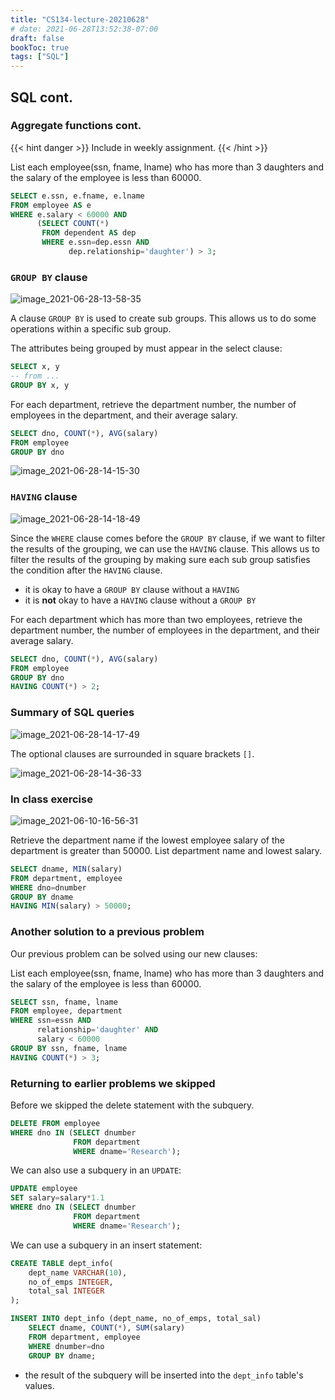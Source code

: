 ```yaml
---
title: "CS134-lecture-20210628"
# date: 2021-06-28T13:52:38-07:00
draft: false
bookToc: true
tags: ["SQL"]
---
```


## SQL cont.

### Aggregate functions cont.

{{< hint danger >}}
Include in weekly assignment.
{{< /hint >}}

List each employee(ssn, fname, lname) who has more than 3 daughters and the salary of the employee is less than 60000.

```sql
SELECT e.ssn, e.fname, e.lname
FROM employee AS e
WHERE e.salary < 60000 AND
      (SELECT COUNT(*)
       FROM dependent AS dep
       WHERE e.ssn=dep.essn AND
             dep.relationship='daughter') > 3;
```

### `GROUP BY` clause

![image_2021-06-28-13-58-35](/notes/image_2021-06-28-13-58-35.png)

A clause `GROUP BY` is used to create sub groups.
This allows us to do some operations within a specific sub group.

The attributes being grouped by must appear in the select clause:

```sql
SELECT x, y
-- from ...
GROUP BY x, y
```

For each department, retrieve the department number, the number of employees in the department, and their average salary.

```sql
SELECT dno, COUNT(*), AVG(salary)
FROM employee
GROUP BY dno
```

![image_2021-06-28-14-15-30](/notes/image_2021-06-28-14-15-30.png)

### `HAVING` clause

![image_2021-06-28-14-18-49](/notes/image_2021-06-28-14-18-49.png)

Since the `WHERE` clause comes before the `GROUP BY` clause, if we want to filter the results of the grouping, we can use the `HAVING` clause.
This allows us to filter the results of the grouping by making sure each sub group satisfies the condition after the `HAVING` clause.

- it is okay to have a `GROUP BY` clause without a `HAVING`
- it is **not** okay to have a `HAVING` clause without a `GROUP BY`

For each department which has more than two employees, retrieve the department number, the number of employees in the department, and their average salary.

```sql
SELECT dno, COUNT(*), AVG(salary)
FROM employee
GROUP BY dno
HAVING COUNT(*) > 2;
```

### Summary of SQL queries

![image_2021-06-28-14-17-49](/notes/image_2021-06-28-14-17-49.png)

The optional clauses are surrounded in square brackets `[]`.

![image_2021-06-28-14-36-33](/notes/image_2021-06-28-14-36-33.png)

### In class exercise

![image_2021-06-10-16-56-31](/notes/image_2021-06-10-16-56-31.png)

Retrieve the department name if the lowest employee salary of the department is greater than 50000.
List department name and lowest salary.

```sql
SELECT dname, MIN(salary)
FROM department, employee
WHERE dno=dnumber
GROUP BY dname
HAVING MIN(salary) > 50000;
```

### Another solution to a previous problem

Our previous problem can be solved using our new clauses:

List each employee(ssn, fname, lname) who has more than 3 daughters and the salary of the employee is less than 60000.

```sql
SELECT ssn, fname, lname
FROM employee, department
WHERE ssn=essn AND
      relationship='daughter' AND
      salary < 60000
GROUP BY ssn, fname, lname
HAVING COUNT(*) > 3;
```

### Returning to earlier problems we skipped

Before we skipped the delete statement with the subquery.

```sql
DELETE FROM employee
WHERE dno IN (SELECT dnumber
              FROM department
              WHERE dname='Research');
```

We can also use a subquery in an `UPDATE`:

```sql
UPDATE employee
SET salary=salary*1.1
WHERE dno IN (SELECT dnumber
              FROM department
              WHERE dname='Research');
```

We can use a subquery in an insert statement:

```sql
CREATE TABLE dept_info(
    dept_name VARCHAR(10),
    no_of_emps INTEGER,
    total_sal INTEGER
);

INSERT INTO dept_info (dept_name, no_of_emps, total_sal)
    SELECT dname, COUNT(*), SUM(salary)
    FROM department, employee
    WHERE dnumber=dno
    GROUP BY dname;
```

- the result of the subquery will be inserted into the `dept_info` table's values.


